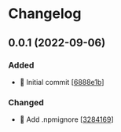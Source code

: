 # Changelog

<a name="0.0.1"></a>
## 0.0.1 (2022-09-06)

### Added

- 🎉 Initial commit [[6888e1b](https://github.com/FowApps/fow.cli/commit/6888e1b926617f4784ae201697963270ed4f3c55)]

### Changed

- 🔧 Add .npmignore [[3284169](https://github.com/FowApps/fow.cli/commit/328416924ee85c44ced3f9990d38460a4ac3e081)]


